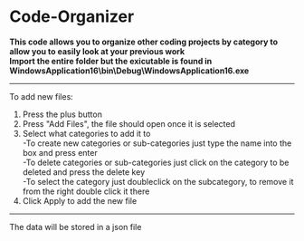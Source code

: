 # Code-Organizer
<b>This code allows you to organize other coding projects by category to allow you to easily look at your previous work <br>
Import the entire folder but the exicutable is found in WindowsApplication16\bin\Debug\WindowsApplication16.exe </b> <br>
****
To add new files:
 1. Press the plus button <br>
 2. Press "Add Files", the file should open once it is selected<br>
 3. Select what categories to add it to<br>
 -To create new categories or sub-categories just type the name into the box and press enter<br>
     -To delete categories or sub-categories just click on the category to be deleted and press the delete key<br>
     -To select the category just doubleclick on the subcategory, to remove it from the right double click it there<br>
 4. Click Apply to add the new file<br>
****
The data will be stored in a json file<br>
